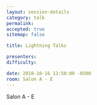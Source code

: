```yaml
---
layout: session-details
category: talk
permalink:
accepted: true
sitemap: false

title: Lightning Talks

presenters:
difficulty:

date: 2018-10-16 12:50:00 -0500
room: Salon A - E
---
```

Salon A - E
